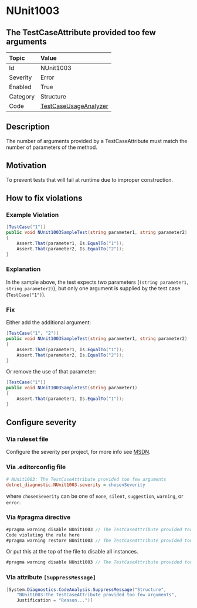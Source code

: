 # NUnit1003

## The TestCaseAttribute provided too few arguments

| Topic    | Value
| :--      | :--
| Id       | NUnit1003
| Severity | Error
| Enabled  | True
| Category | Structure
| Code     | [TestCaseUsageAnalyzer](https://github.com/nunit/nunit.analyzers/blob/0.6.0/src/nunit.analyzers/TestCaseUsage/TestCaseUsageAnalyzer.cs)

## Description

The number of arguments provided by a TestCaseAttribute must match the number of parameters of the method.

## Motivation

To prevent tests that will fail at runtime due to improper construction.

## How to fix violations

### Example Violation

```csharp
[TestCase("1")]
public void NUnit1003SampleTest(string parameter1, string parameter2)
{
    Assert.That(parameter1, Is.EqualTo("1"));
    Assert.That(parameter2, Is.EqualTo("2"));
}
```

### Explanation

In the sample above, the test expects two parameters (`(string parameter1, string parameter2)`), but only one argument is supplied by the test case (`TestCase("1")`).

### Fix

Either add the additional argument:

```csharp
[TestCase("1", "2")]
public void NUnit1003SampleTest(string parameter1, string parameter2)
{
    Assert.That(parameter1, Is.EqualTo("1"));
    Assert.That(parameter2, Is.EqualTo("2"));
}
```

Or remove the use of that parameter:

```csharp
[TestCase("1")]
public void NUnit1003SampleTest(string parameter1)
{
    Assert.That(parameter1, Is.EqualTo("1"));
}
```

<!-- start generated config severity -->
## Configure severity

### Via ruleset file

Configure the severity per project, for more info see [MSDN](https://msdn.microsoft.com/en-us/library/dd264949.aspx).

### Via .editorconfig file

```ini
# NUnit1003: The TestCaseAttribute provided too few arguments
dotnet_diagnostic.NUnit1003.severity = chosenSeverity
```

where `chosenSeverity` can be one of `none`, `silent`, `suggestion`, `warning`, or `error`.

### Via #pragma directive

```csharp
#pragma warning disable NUnit1003 // The TestCaseAttribute provided too few arguments
Code violating the rule here
#pragma warning restore NUnit1003 // The TestCaseAttribute provided too few arguments
```

Or put this at the top of the file to disable all instances.

```csharp
#pragma warning disable NUnit1003 // The TestCaseAttribute provided too few arguments
```

### Via attribute `[SuppressMessage]`

```csharp
[System.Diagnostics.CodeAnalysis.SuppressMessage("Structure",
    "NUnit1003:The TestCaseAttribute provided too few arguments",
    Justification = "Reason...")]
```
<!-- end generated config severity -->
